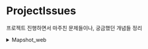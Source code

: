 # ProjectIssues
프로젝트 진행하면서 마주친 문제들이나, 궁금했던 개념들 정리
<details>
<summary>Mapshot_web</summary>

- 위성 사진 로딩
    - CORS, JSONP
    - SSR, CSR
- 사이트 로딩 속도
    - CDN
    - min.js
    - bootstrap -> Bulma
    - 광고 스크립트
- 스크립트 조작
    - 난독화
    - Closure
- 호환성 이슈
    - 사파리 모바일
    - IE
    - babel
- 소스 관리
    - 클래스, 모듈 
    - 라이브러리
- 서비스 확장
    - Naver Cloud Function
    - Oracle Cloud
    - Heroku
- 도메인 이전
    - freenom
    - netlify
- 소통 창구
    - Emailjs
- 업데이트 시간
    - Google Analytics    

</details>